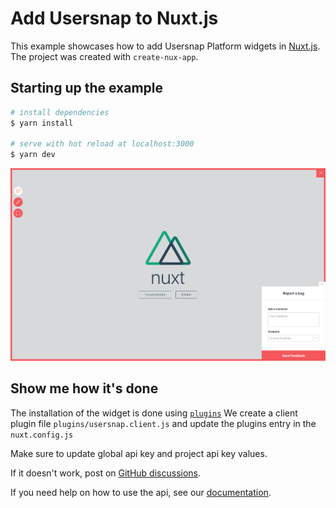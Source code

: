 # Add Usersnap to Nuxt.js

This example showcases how to add Usersnap Platform widgets in [Nuxt.js](https://nuxtjs.org). 
The project was created with `create-nux-app`.

## Starting up the example

```bash
# install dependencies
$ yarn install

# serve with hot reload at localhost:3000
$ yarn dev

```
![Example](./example.png "Example")
## Show me how it's done
The installation of the widget is done using [`plugins`](https://nuxtjs.org/docs/2.x/directory-structure/plugins)
We create a client plugin file `plugins/usersnap.client.js` and update the plugins entry in the `nuxt.config.js`

Make sure to update global api key and project api key values.

If it doesn't work, post on [GitHub discussions](https://github.com/usersnap/public/issues).

If you need help on how to use the api, see our [documentation](https://help.usersnap.com/docs/flexible-use-cases-for-global-snippet).

